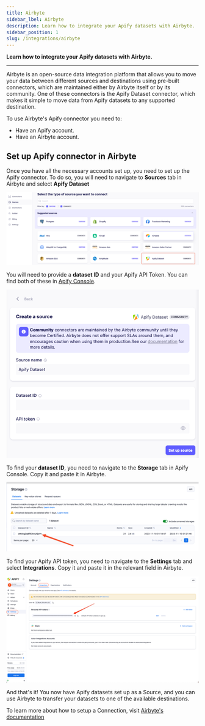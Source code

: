 ```yaml
---
title: Airbyte
sidebar_lbel: Airbyte
description: Learn how to integrate your Apify datasets with Airbyte.
sidebar_position: 1
slug: /integrations/airbyte
---
```


**Learn how to integrate your Apify datasets with Airbyte.**

---

Airbyte is an open-source data integration platform that allows you to move your data between different sources and destinations using pre-built connectors, which are maintained either by Airbyte itself or by its community.
One of these connectors is the Apify Dataset connector, which makes it simple to move data from Apify datasets to any supported destination.

To use Airbyte's Apify connector you need to:

* Have an Apify account.
* Have an Airbyte account.

## Set up Apify connector in Airbyte

Once you have all the necessary accounts set up, you need to set up the Apify connector.
To do so, you will need to navigate to **Sources** tab in Airbyte and select **Apify Dataset**

![Airbyte sources tab](../images/airbyte-sources.png)

You will need to provide a **dataset ID** and your Apify API Token. You can find both of these in [Apify Console](https://console.apify.com).

![Airbyte source setup](../images/airbyte-source-setup.png)

To find your **dataset ID**, you need to navigate to the **Storage** tab in Apify Console. Copy it and paste it in Airbyte.

![Datasets in app](../images/datasets-app.png)

To find your Apify API token, you need to navigate to the **Settings** tab and select **Integrations**. Copy it and paste it in the relevant field in Airbyte.

![Integrations token](../images/apify-integrations-token.png)

And that's it! You now have Apify datasets set up as a Source, and you can use Airbyte to transfer your datasets to one of the available destinations.

To learn more about how to setup a Connection, visit [Airbyte's documentation](https://docs.airbyte.com/using-airbyte/getting-started/set-up-a-connection)
